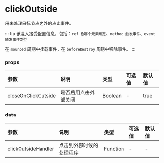 # clickOutside

用来处理目标节点之外的点击事件。

::: tip
该混入接受配置信息，包括：`ref 给哪个元素绑定`、`method 触发事件`、`event 触发事件类型`

在 `mounted` 周期中挂载事件，在 `beforeDestroy` 周期中移除事件。
:::

### props

参数|说明|类型|可选值|默认值
:-|:-|:-|:-|:-
closeOnClickOutside | 是否启用点击外部关闭 | Boolean | - | true

### data

参数|说明|类型|可选值|默认值
:-|:-|:-|:-|:-
clickOutsideHandler | 点击到外部时候的处理程序 | Function | - | -